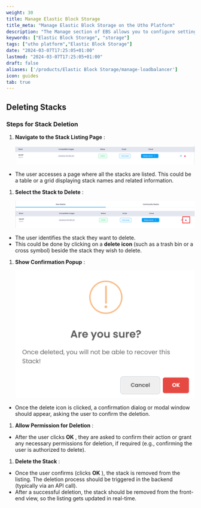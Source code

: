 ```yaml
---
weight: 30
title: Manage Elastic Block Storage
title_meta: "Manage Elastic Block Storage on the Utho Platform"
description: "The Manage section of EBS allows you to configure settings, resize volumes, attach or detach them from instances, and destroy volumes when no longer needed."
keywords: ["Elastic Block Storage", "storage"]
tags: ["utho platform","Elastic Block Storage"]
date: "2024-03-07T17:25:05+01:00"
lastmod: "2024-03-07T17:25:05+01:00"
draft: false 
aliases: ['/products/Elastic Block Storage/manage-loadbalancer']
icon: guides
tab: true
---
```

## Deleting Stacks

### Steps for Stack Deletion

1. **Navigate to the Stack Listing Page** :

   ![1744102166387](image/index/1744102166387.png)

* The user accesses a page where all the stacks are listed. This could be a table or a grid displaying stack names and related information.

1. **Select the Stack to Delete** :

   ![1744102212978](image/index/1744102212978.png)

* The user identifies the stack they want to delete.
* This could be done by clicking on a **delete icon** (such as a trash bin or a cross symbol) beside the stack they wish to delete.

1. **Show Confirmation Popup** :

   ![1744102243808](image/index/1744102243808.png)

* Once the delete icon is clicked, a confirmation dialog or modal window should appear, asking the user to confirm the deletion.

1. **Allow Permission for Deletion** :

* After the user clicks  **OK** , they are asked to confirm their action or grant any necessary permissions for deletion, if required (e.g., confirming the user is authorized to delete).

1. **Delete the Stack** :

* Once the user confirms (clicks  **OK** ), the stack is removed from the listing. The deletion process should be triggered in the backend (typically via an API call).
* After a successful deletion, the stack should be removed from the front-end view, so the listing gets updated in real-time.
